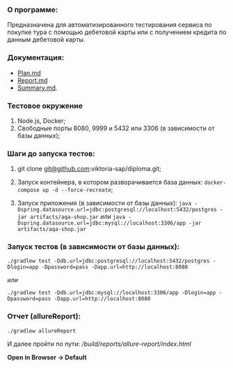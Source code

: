### О программе:
Предназначена для автоматизированного тестирования сервиса по покупке тура с помощью дебетовой карты или с получением кредита по данным дебетовой карты.

### Документация:
  * [Plan.md](https://github.com/viktoria-sap/diploma/blob/master/documentation/Plan.md)
  * [Report.md](https://github.com/viktoria-sap/diploma/blob/master/documentation/Report.md)
  * [Summary.md](https://github.com/viktoria-sap/diploma/blob/master/documentation/Summary.md). 

### Тестовое окружение
1. Node.js, Docker; 
1. Свободные порты 8080, 9999 и 5432 или 3306 (в зависимости от базы данных);

### Шаги до запуска тестов:

1. git clone git@github.com:viktoria-sap/diploma.git;

1. Запуск контейнера, в котором разворачивается база данных:
`docker-compose up -d --force-recreate`;

1. Запуск приложения (в зависимости от базы данных):
`java -Dspring.datasource.url=jdbc:postgresql://localhost:5432/postgres -jar artifacts/aqa-shop.jar`
*или*
`java -Dspring.datasource.url=jdbc:mysql://localhost:3306/app -jar artifacts/aqa-shop.jar`

### Запуск тестов (в зависимости от базы данных):
`./gradlew test -Ddb.url=jdbc:postgresql://localhost:5432/postgres -Dlogin=app -Dpassword=pass -Dapp.url=http://localhost:8080`

*или*

`./gradlew test -Ddb.url=jdbc:mysql://localhost:3306/app -Dlogin=app -Dpassword=pass -Dapp.url=http://localhost:8080`

### Отчет (allureReport):
`./gradlew allureReport`

И далее пройти по пути: */build/reports/allure-report/index.html*

**Open in Browser → Default**
